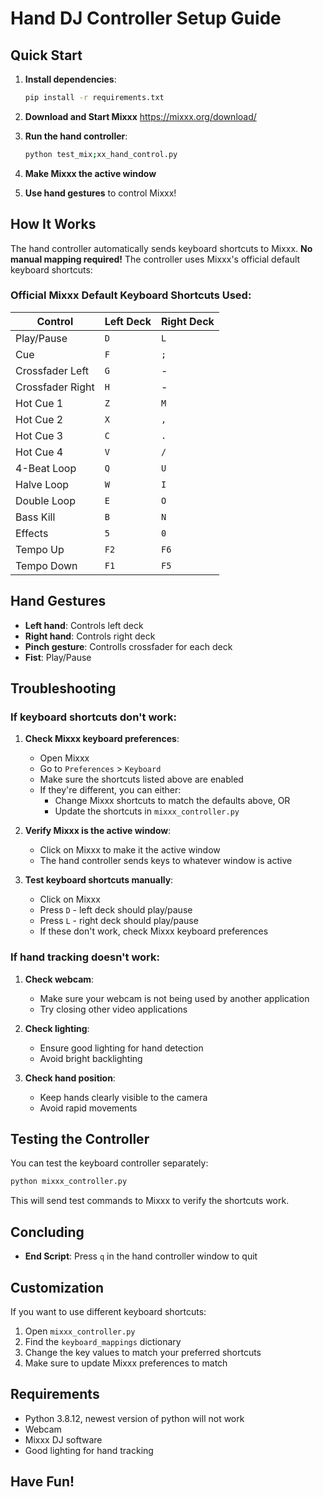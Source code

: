 # Hand DJ Controller Setup Guide

## Quick Start

1. **Install dependencies**:
   ```bash
   pip install -r requirements.txt
   ```

2. **Download and Start Mixxx** 
    https://mixxx.org/download/

3. **Run the hand controller**:
   ```bash
   python test_mix;xx_hand_control.py
   ```

4. **Make Mixxx the active window**

5. **Use hand gestures** to control Mixxx!

## How It Works

The hand controller automatically sends keyboard shortcuts to Mixxx. **No manual mapping required!** The controller uses Mixxx's official default keyboard shortcuts:

### Official Mixxx Default Keyboard Shortcuts Used:

| Control | Left Deck | Right Deck |
|---------|-----------|------------|
| Play/Pause | `D` | `L` |
| Cue | `F` | `;` |
| Crossfader Left | `G` | - |
| Crossfader Right | `H` | - |
| Hot Cue 1 | `Z` | `M` |
| Hot Cue 2 | `X` | `,` |
| Hot Cue 3 | `C` | `.` |
| Hot Cue 4 | `V` | `/` |
| 4-Beat Loop | `Q` | `U` |
| Halve Loop | `W` | `I` |
| Double Loop | `E` | `O` |
| Bass Kill | `B` | `N` |
| Effects | `5` | `0` |
| Tempo Up | `F2` | `F6` |
| Tempo Down | `F1` | `F5` |

## Hand Gestures

- **Left hand**: Controls left deck
- **Right hand**: Controls right deck
- **Pinch gesture**: Controlls crossfader for each deck
- **Fist**: Play/Pause

## Troubleshooting

### If keyboard shortcuts don't work:

1. **Check Mixxx keyboard preferences**:
   - Open Mixxx
   - Go to `Preferences` > `Keyboard`
   - Make sure the shortcuts listed above are enabled
   - If they're different, you can either:
     - Change Mixxx shortcuts to match the defaults above, OR
     - Update the shortcuts in `mixxx_controller.py`

2. **Verify Mixxx is the active window**:
   - Click on Mixxx to make it the active window
   - The hand controller sends keys to whatever window is active

3. **Test keyboard shortcuts manually**:
   - Click on Mixxx
   - Press `D` - left deck should play/pause
   - Press `L` - right deck should play/pause
   - If these don't work, check Mixxx keyboard preferences

### If hand tracking doesn't work:

1. **Check webcam**:
   - Make sure your webcam is not being used by another application
   - Try closing other video applications

2. **Check lighting**:
   - Ensure good lighting for hand detection
   - Avoid bright backlighting

3. **Check hand position**:
   - Keep hands clearly visible to the camera
   - Avoid rapid movements

## Testing the Controller

You can test the keyboard controller separately:

```bash
python mixxx_controller.py
```

This will send test commands to Mixxx to verify the shortcuts work.

## Concluding

- **End Script**: Press `q` in the hand controller window to quit

## Customization

If you want to use different keyboard shortcuts:

1. Open `mixxx_controller.py`
2. Find the `keyboard_mappings` dictionary
3. Change the key values to match your preferred shortcuts
4. Make sure to update Mixxx preferences to match

## Requirements

- Python 3.8.12, newest version of python will not work
- Webcam
- Mixxx DJ software
- Good lighting for hand tracking

## Have Fun! 